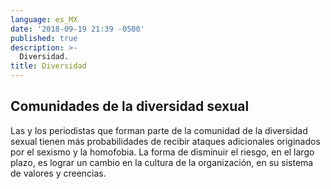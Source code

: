 ```yaml
---
language: es_MX
date: '2018-09-19 21:39 -0500'
published: true
description: >-
  Diversidad.
title: Diversidad
---
```

## Comunidades de la diversidad sexual

Las y los periodistas que forman parte de la comunidad de la diversidad sexual tienen más probabilidades de recibir ataques adicionales originados por el sexismo y la homofobia.
La forma de disminuir el riesgo, en el largo plazo, es lograr un cambio en la cultura de la organización, en su sistema de valores y creencias.

